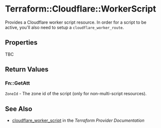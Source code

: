 # Terraform::Cloudflare::WorkerScript

Provides a Cloudflare worker script resource. In order for a script to be active, you'll also need to setup a `cloudflare_worker_route`.

## Properties

TBC

## Return Values

### Fn::GetAtt

`ZoneId` - The zone id of the script (only for non-multi-script resources).

## See Also

* [cloudflare_worker_script](https://www.terraform.io/docs/providers/cloudflare/r/worker_script.html) in the _Terraform Provider Documentation_